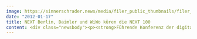 ```yaml
---
image: https://sinnerschrader.news/media/filer_public_thumbnails/filer_public/42/f3/42f34ed9-d3d7-41ef-a15f-b5fbab128cd8/varfoldersdjk8pxf42x64d8fxslz8jcc8fc0000gnttmpnnuglu__480x288_q85_crop_subsampling-2_upscale.jpg
date: "2012-01-17"
title: NEXT Berlin, Daimler und WiWo küren die NEXT 100
content: <div class="newsbody"><p><strong>Führende Konferenz der digitalen Wirtschaft, Pionier des Automobilbaus und größtes deutsches Wirtschaftsmagazin suchen Deutschlands digitale Trendsetter</strong></p><p>Worüber werden wir morgen lachen? Wo uns treffen? Wie kommunizieren und worüber? Wie reisen oder shoppen? Entrepreneure, Kreative, Business Developer und Investoren beeinflussen mit ihren visionären Ideen, wie sich unser aller Alltag morgen gestaltet. Die führende Konferenz der digitalen Wirtschaft NEXT Berlin und das größte deutsche Wirtschaftsmagazin WirtschaftsWoche suchen mit Unterstützung des Bereichs Business<br/>Innovation der Daimler AG Deutschlands digitale Vorreiter&#58; die NEXT 100.</p><p>Die hundert wichtigsten Persönlichkeiten werden mit Hilfe der digitalen Community in diesem Frühjahr gekürt. Viele von ihnen werden bei der NEXT Berlin 2012 am 8. und 9. Mai in der STATION-Berlin zu erleben sein. Tickets für die Konferenz gehen am 18. Januar in den regulären Verkauf.</p><p><strong>Die digitale Community wählt ihre NEXT 100</strong></p><p>Ihrem langjährigen Credo entsprechend lädt die NEXT Berlin zusammen mit Daimler und WirtschaftsWoche erneut die Internet-Community ein, die Rangliste mitzugestalten. Bis zum 31. Januar ist jeder Interessierte aufgerufen, Vorschläge auf der neugestalteten Website nextberlin.eu einzureichen und bis Ende Februar für seine Lieblinge abzustimmen.</p><p>Unter den ersten Nominierten finden sich so illustre Persönlichkeiten wie Skype-Gründer und Vordenker Morten Lund, Soundcloud-Mastermind Alexander Ljung und Felix Petersen, der Mitbegründer des spaßigen Meinungsforums Amen. Eine dreiköpfige Expertenjury wird die NEXT 100 aus der Nominiertenliste auswählen, die WirtschaftsWoche wird sie zur NEXT Berlin 2012 bekanntgeben. Die Gewinner werden als Sprecher oder Gäste bei der NEXT12 zugegen sein.</p><p><strong>Die digitale Wirtschaft trifft sich zur NEXT Berlin 2012</strong></p><p>Die NEXT Berlin ist auch 2012 ein Highlight von Europas größtem Festival der Digitalszene, der Berlin Web Week (2. bis 9. Mai 2012). Organisiert von der führenden Digitalagentur SinnerSchrader wird die NEXT Berlin die Berlin Web Week am 8. und 9. Mai abschließen. Rund 2.000 Meinungsführer aus dem Bereich der digitalen Wirtschaft werden sich zum Networking treffen und an Vorträgen oder Workshops zur Zukunft unserer digitalen Umwelt teilnehmen.</p><p>Das Programm ist unterteilt in die sechs Sparten Technology, Creative, Start-ups, Mobile, Fashion und Experience, die jeweils von hochkarätigen Professionals kuratiert werden. Zusätzlich werden im Keynote Track renommierte Sprecher auf der Bühne erwartet.</p><p><strong>Frühbuchertickets für die NEXT Berlin 2012 erhältlich</strong></p><p>Der Ticketverkauf startet am 18. Januar um 10 Uhr. Frühbuchertickets gehen für vergünstigte 690 Euro (zzgl. Buchungskosten und MwSt.) in den Verkauf, solange der Vorrat reicht. Anschließend gelten die gestaffelten Ticketpreise, für Studenten, Start-ups oder Young Professionals gelten Nachlässe.</p><p>Tickets für die NEXT Berlin und weitere Informationen zur Konferenz und den NEXT 100 gibt es auf <a href="http&#58;//nextberlin.eu/?cid=NEXT12-100-PM">nextberlin.eu</a>.</p><p><strong>Über SinnerSchrader</strong><br/>SinnerSchrader gehört zu den führenden Digitalagenturen in Europa. SinnerSchrader entwickelt interaktive Strategien, Plattformen und Applikationen, die radikale Beziehungen zwischen Konsumenten und Marken schaffen. In der SinnerSchrader-Gruppe arbeiten über 400 Mitarbeiter an den Standorten Hamburg, Frankfurt am Main, Berlin und Hannover für Kunden wie Allianz, TUI, Tchibo, simyo, REWE, comdirect bank, PPR Group, OTTO und Steigenberger. SinnerSchrader wurde 1996 gegründet und ist seit 1999 börsennotiert.</p><p><strong>Über WirtschaftsWoche</strong><br/>Die WirtschaftsWoche ist das große aktuelle Wirtschaftsmagazin für Entscheider in Deutschland. Rund 100 Redakteure, so viele wie bei keinem anderen Wirtschaftsmagazin, analysieren Woche für Woche die wesentlichen weltweiten Entwicklungen in Wirtschaft und Politik, auf den Finanzmärkten und im Management, in Technik und Wissenschaft. Die Redaktion der WirtschaftsWoche stützt sich dabei auf eine ganze Reihe von Auslandsbüros, unter anderem in New York, Moskau, Peking, Tokio, São Paulo, Brüssel, London, Paris, Rom und im Silicon Valley.</p></div>
---
```

